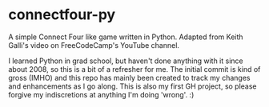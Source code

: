 # connectfour-py
A simple Connect Four like game written in Python. Adapted from Keith Galli's video on FreeCodeCamp's YouTube channel.

I learned Python in grad school, but haven't done anything with it since about 2008, so this is a bit of a refresher for me.
The initial commit is kind of gross (IMHO) and this repo has mainly been created to track my changes and enhancements as I
go along. This is also my first GH project, so please forgive my indiscretions at anything I'm doing 'wrong'. :)
